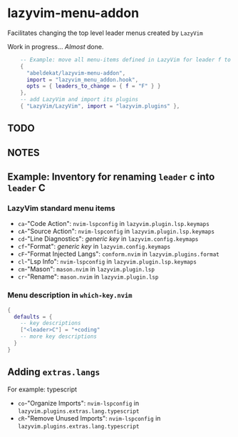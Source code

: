# lazyvim-menu-addon

Facilitates changing the top level leader menus created by `LazyVim`

Work in progress... *Almost* done.

```lua
    -- Example: move all menu-items defined in LazyVim for leader f to leader F
    { 
      "abeldekat/lazyvim-menu-addon",
      import = "lazyvim_menu_addon.hook",
      opts = { leaders_to_change = { f = "F" } } 
    },
    -- add LazyVim and import its plugins
    { "LazyVim/LazyVim", import = "lazyvim.plugins" },
```

## TODO

## NOTES

## Example: Inventory for renaming `leader` c into `leader` C

### LazyVim standard menu items

- `ca`-"Code Action": `nvim-lspconfig` in `lazyvim.plugin.lsp.keymaps`
- `cA`-"Source Action": `nvim-lspconfig` in `lazyvim.plugin.lsp.keymaps`
- `cd`-"Line Diagnostics": *generic key* in `lazyvim.config.keymaps`
- `cf`-"Format": *generic key* in `lazyvim.config.keymaps`
- `cF`-"Format Injected Langs": `conform.nvim` in `lazyvim.plugins.format`
- `cl`-"Lsp Info": `nvim-lspconfig` in `lazyvim.plugin.lsp.keymaps`
- `cm`-"Mason": `mason.nvim` in `lazyvim.plugin.lsp`
- `cr`-"Rename": `mason.nvim` in `lazyvim.plugin.lsp`

### Menu description in `which-key.nvim`

```lua
{
  defaults = {
    -- key descriptions
    ["<leader>C"] = "+coding"
    -- more key descriptions
  }
}
```

## Adding `extras.langs`

For example: typescript

- `co`-"Organize Imports": `nvim-lspconfig` in `lazyvim.plugins.extras.lang.typescript`
- `cR`-"Remove Unused Imports": `nvim-lspconfig` in `lazyvim.plugins.extras.lang.typescript`
